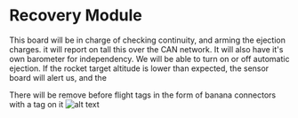# Recovery Module

This board will be in charge of checking continuity, and arming the ejection charges. it will report on tall this over the CAN network. It will also have it's own barometer for independency. We will be able to turn on or off automatic ejection. If the rocket target altitude is lower than expected, the sensor board will alert us, and the 

There will be remove before flight tags in the form of banana connectors with a tag on it 
![alt text](mapmoxje.bmp)